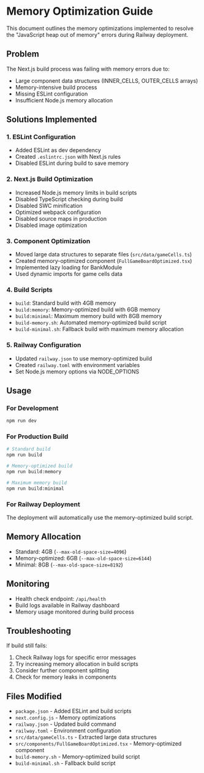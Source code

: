 # Memory Optimization Guide

This document outlines the memory optimizations implemented to resolve the "JavaScript heap out of memory" errors during Railway deployment.

## Problem
The Next.js build process was failing with memory errors due to:
- Large component data structures (INNER_CELLS, OUTER_CELLS arrays)
- Memory-intensive build process
- Missing ESLint configuration
- Insufficient Node.js memory allocation

## Solutions Implemented

### 1. ESLint Configuration
- Added ESLint as dev dependency
- Created `.eslintrc.json` with Next.js rules
- Disabled ESLint during build to save memory

### 2. Next.js Build Optimization
- Increased Node.js memory limits in build scripts
- Disabled TypeScript checking during build
- Disabled SWC minification
- Optimized webpack configuration
- Disabled source maps in production
- Disabled image optimization

### 3. Component Optimization
- Moved large data structures to separate files (`src/data/gameCells.ts`)
- Created memory-optimized component (`FullGameBoardOptimized.tsx`)
- Implemented lazy loading for BankModule
- Used dynamic imports for game cells data

### 4. Build Scripts
- `build`: Standard build with 4GB memory
- `build:memory`: Memory-optimized build with 6GB memory
- `build:minimal`: Maximum memory build with 8GB memory
- `build-memory.sh`: Automated memory-optimized build script
- `build-minimal.sh`: Fallback build with maximum memory allocation

### 5. Railway Configuration
- Updated `railway.json` to use memory-optimized build
- Created `railway.toml` with environment variables
- Set Node.js memory options via NODE_OPTIONS

## Usage

### For Development
```bash
npm run dev
```

### For Production Build
```bash
# Standard build
npm run build

# Memory-optimized build
npm run build:memory

# Maximum memory build
npm run build:minimal
```

### For Railway Deployment
The deployment will automatically use the memory-optimized build script.

## Memory Allocation
- Standard: 4GB (`--max-old-space-size=4096`)
- Memory-optimized: 6GB (`--max-old-space-size=6144`)
- Minimal: 8GB (`--max-old-space-size=8192`)

## Monitoring
- Health check endpoint: `/api/health`
- Build logs available in Railway dashboard
- Memory usage monitored during build process

## Troubleshooting

If build still fails:
1. Check Railway logs for specific error messages
2. Try increasing memory allocation in build scripts
3. Consider further component splitting
4. Check for memory leaks in components

## Files Modified
- `package.json` - Added ESLint and build scripts
- `next.config.js` - Memory optimizations
- `railway.json` - Updated build command
- `railway.toml` - Environment configuration
- `src/data/gameCells.ts` - Extracted large data structures
- `src/components/FullGameBoardOptimized.tsx` - Memory-optimized component
- `build-memory.sh` - Memory-optimized build script
- `build-minimal.sh` - Fallback build script
